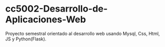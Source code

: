 # cc5002-Desarrollo-de-Aplicaciones-Web
Proyecto semestral orientado al desarrollo web usando Mysql, Css, Html, JS y Python(Flask).
